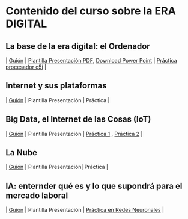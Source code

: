 # Contenido del curso sobre la ERA DIGITAL

## La base de la era digital: el Ordenador 

| [Guión](https://pauandalt.github.io/Guion_Clase_1/) | [Plantilla Presentación PDF](https://github.com/Pauandalt/Presntacion_Clase1_PDF/blob/master/Pantilla%20de%20la%20presentaci%C3%B3n%20clase%201.pdf), [Download Power Point](https://github.com/Pauandalt/Presntaci-n_PP_Clase_1/blob/master/plantilla%20de%20la%20presentaci%C3%B3n.pptx) | [Práctica procesador c5i](https://pauandalt.github.io/TFG-Practica-c5i/) |

## Internet y sus plataformas

| [Guión](https://pauandalt.github.io/Internet_y_sus_plataformas/) | Plantilla Presentación | Práctica |

## Big Data, el Internet de las Cosas (IoT)

| [Guión](https://pauandalt.github.io/IoT/) | Plantilla Presentación | [Práctica 1](https://pauandalt.github.io/Practica_IoT/.) , [Práctica 2](https://pauandalt.github.io/Practica_IoT2/.) |


## La Nube 

| [Guión](https://pauandalt.github.io/La_Nube/) | Plantilla Presentación|  Práctica |

## IA: enternder qué es y lo que supondrá para el mercado laboral 

| [Guión](https://pauandalt.github.io/Inteligencia_Artificial/) | Plantilla Presentación |  [Práctica en Redes Neuronales](https://pauandalt.github.io/Practica_Redes_Neuronales/) |
